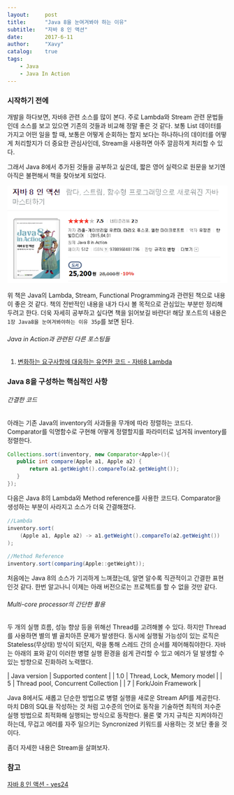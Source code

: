 ```yaml
---
layout:     post
title:      "Java 8을 눈여겨봐야 하는 이유"
subtitle:   "자바 8 인 액션"
date:       2017-6-11
author:     "Xavy"
catalog:    true
tags:
    - Java
    - Java In Action
---
```


### 시작하기 전에

 개발을 하다보면, 자바8 관련 소스를 많이 본다. 주로 Lambda와 Stream 관련 문법들인데 소스를 보고 있으면 기존의 것들과 비교해 정말 좋은 것 같다.
보통 List 데이터를 가지고 어떤 일을 할 때, 보통은 어떻게 순회하는 할지 보다는 하나하나의 데이터를 어떻게 처리할지가 더 중요한 관심사인데, Stream을 사용하면 아주 깔끔하게 처리할 수 있다. 

그래서 Java 8에서 추가된 것들을 공부하고 싶은데, 짧은 영어 실력으로 원문을 보기엔 아직은 불편해서 책을 찾아보게 되었다.

<img class="shadow" src="/img/my-post/book_image/java8_action.PNG" alt="java8">

위 책은 Java의 Lambda, Stream, Functional Programming과 관련된 책으로 내용이 좋은 것 같다.
책의 전반적인 내용을 내가 다시 볼 목적으로 관심있는 부분만 정리해 두려고 한다. 
더욱 자세히 공부하고 싶다면 책을 읽어보길 바란다! 해당 포스트의 내용은 ` 1장 Java8을 눈여겨봐야하는 이유 35p`를 보면 된다.

###### Java in Action과 관련된 다른 포스팅들

1. [변화하는 요구사항에 대응하는 유연한 코드 - 자바8 Lambda](https://dodo4513.github.io/2017/06/18/operation_parameterization_java8/)

### Java 8을 구성하는 핵심적인 사항

###### 간결한 코드

아래는 기존 Java의 inventory의 사과들을 무개에 따라 정렬하는 코드다.
Comparator를 익명함수로 구현해 어떻게 정렬할지를 파라미터로 넘겨줘 inventory를 정렬한다.

```java
Collections.sort(inventory, new Comparator<Apple>(){
   public int compare(Apple a1, Apple a2) {
       return a1.getWeight().compareTo(a2.getWeight());
   } 
});
```
다음은 Java 8의 Lambda와 Method reference를 사용한 코드다. Comparator을 생성하는 부분이 사라지고 소스가 더욱 간결해졌다.

```java
//Lambda
inventory.sort(
    (Apple a1, Apple a2) -> a1.getWeight().compareTo(a2.getWeight())
);
```

```java
//Method Reference
inventory.sort(comparing(Apple::getWeight));
```

처음에는 Java 8의 소스가 기괴하게 느껴졌는데, 알면 알수록 직관적이고 간결한 표현인것 같다.
한번 알고나니 이제는 아래 버전으로는 프로젝트를 할 수 없을 것만 같다.  
 
###### Multi-core processor의 간단한 활용

두 개의 실행 흐름, 성능 향상 등을 위해선 Thread를 고려해볼 수 있다. 하지만 Thread를 사용하면 별의 별 골치아픈 문제가 발생한다.
동시에 실행될 가능성이 있는 로직은 Stateless(무상태) 방식이 되던지, 락을 통해 스레드 간의 순서를 제어해줘야한다.
자바는 아래의 표와 같이 이러한 병렬 실행 환경을 쉽게 관리할 수 있고 에러가 덜 발생할 수 있는 방향으로 진화하려 노력했다.

| Java version | Supported content |
| 1.0 | Thread, Lock, Memory model |
| 5 | Thread pool, Concurrent Collection |
| 7 | Fork/Join Framework | 

Java 8에서도 새롭고 단순한 방법으로 병렬 실행을 새로운 Stream API를 제공한다. 
마치 DB의 SQL을 작성하는 것 처럼 고수준의 언어로 동작을 기술하면 최적의 저수준 실행 방법으로 최적화해 실행되는 방식으로 동작한다.
물론 몇 가지 규칙은 지켜야하긴 하는데, 무겁고 에러를 자주 일으키는 Syncronized 키워드를 사용하는 것 보단 좋을 것이다. 

좀더 자세한 내용은 Stream을 살펴보자.

### 참고

[자바 8 인 액션 - yes24](http://book.naver.com/bookdb/book_detail.nhn?bid=8883567)